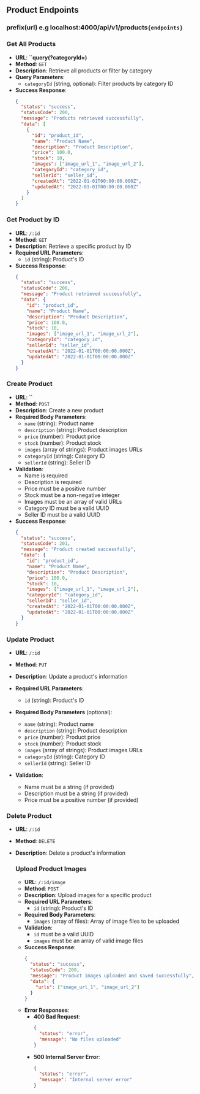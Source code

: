 ## Product Endpoints

### **prefix(url)** e.g localhost:4000/api/v1/products`{endpoints}`

### Get All Products

- **URL**: ``**query(?categoryId=)**
- **Method**: `GET`
- **Description**: Retrieve all products or filter by category
- **Query Parameters**:
  - `categoryId` (string, optional): Filter products by category ID
- **Success Response**:
  ```json
  {
    "status": "success",
    "statusCode": 200,
    "message": "Products retrieved successfully",
    "data": [
      {
        "id": "product_id",
        "name": "Product Name",
        "description": "Product Description",
        "price": 100.0,
        "stock": 10,
        "images": ["image_url_1", "image_url_2"],
        "categoryId": "category_id",
        "sellerId": "seller_id",
        "createdAt": "2022-01-01T00:00:00.000Z",
        "updatedAt": "2022-01-01T00:00:00.000Z"
      }
    ]
  }
  ```

### Get Product by ID

- **URL**: `/:id`
- **Method**: `GET`
- **Description**: Retrieve a specific product by ID
- **Required URL Parameters**:
  - `id` (string): Product's ID
- **Success Response**:
  ```json
  {
    "status": "success",
    "statusCode": 200,
    "message": "Product retrieved successfully",
    "data": {
      "id": "product_id",
      "name": "Product Name",
      "description": "Product Description",
      "price": 100.0,
      "stock": 10,
      "images": ["image_url_1", "image_url_2"],
      "categoryId": "category_id",
      "sellerId": "seller_id",
      "createdAt": "2022-01-01T00:00:00.000Z",
      "updatedAt": "2022-01-01T00:00:00.000Z"
    }
  }
  ```

### Create Product

- **URL**: ``
- **Method**: `POST`
- **Description**: Create a new product
- **Required Body Parameters**:
  - `name` (string): Product name
  - `description` (string): Product description
  - `price` (number): Product price
  - `stock` (number): Product stock
  - `images` (array of strings): Product images URLs
  - `categoryId` (string): Category ID
  - `sellerId` (string): Seller ID
- **Validation**:
  - Name is required
  - Description is required
  - Price must be a positive number
  - Stock must be a non-negative integer
  - Images must be an array of valid URLs
  - Category ID must be a valid UUID
  - Seller ID must be a valid UUID
- **Success Response**:
  ```json
  {
    "status": "success",
    "statusCode": 201,
    "message": "Product created successfully",
    "data": {
      "id": "product_id",
      "name": "Product Name",
      "description": "Product Description",
      "price": 100.0,
      "stock": 10,
      "images": ["image_url_1", "image_url_2"],
      "categoryId": "category_id",
      "sellerId": "seller_id",
      "createdAt": "2022-01-01T00:00:00.000Z",
      "updatedAt": "2022-01-01T00:00:00.000Z"
    }
  }
  ```

### Update Product

- **URL**: `/:id`
- **Method**: `PUT`
- **Description**: Update a product's information
- **Required URL Parameters**:
  - `id` (string): Product's ID
- **Required Body Parameters** (optional):
  - `name` (string): Product name
  - `description` (string): Product description
  - `price` (number): Product price
  - `stock` (number): Product stock
  - `images` (array of strings): Product images URLs
  - `categoryId` (string): Category ID
  - `sellerId` (string): Seller ID
- **Validation**:

  - Name must be a string (if provided)
  - Description must be a string (if provided)
  - Price must be a positive number (if provided)

### Delete Product

- **URL**: `/:id`
- **Method**: `DELETE`
- **Description**: Delete a product's information

  ### Upload Product Images

  - **URL**: `/:id/image`
  - **Method**: `POST`
  - **Description**: Upload images for a specific product
  - **Required URL Parameters**:
    - `id` (string): Product's ID
  - **Required Body Parameters**:
    - `images` (array of files): Array of image files to be uploaded
  - **Validation**:
    - `id` must be a valid UUID
    - `images` must be an array of valid image files
  - **Success Response**:
    ```json
    {
      "status": "success",
      "statusCode": 200,
      "message": "Product images uploaded and saved successfully",
      "data": {
        "urls": ["image_url_1", "image_url_2"]
      }
    }
    ```
  - **Error Responses**:
    - **400 Bad Request**:
      ```json
      {
        "status": "error",
        "message": "No files uploaded"
      }
      ```
    - **500 Internal Server Error**:
      ```json
      {
        "status": "error",
        "message": "Internal server error"
      }
      ```
